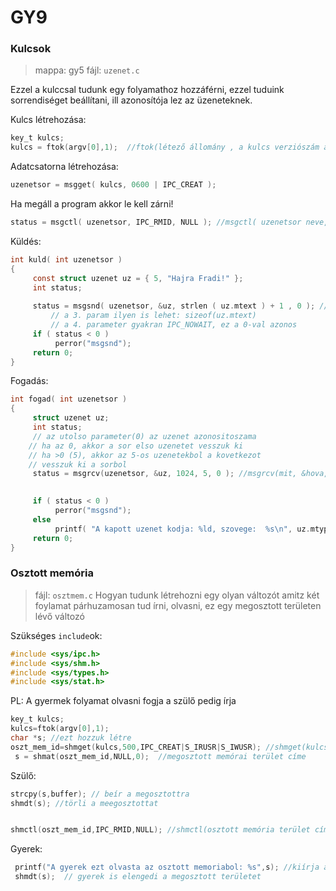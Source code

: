 # GY9

### Kulcsok

> mappa: gy5
> fájl: `uzenet.c`

Ezzel a kulccsal tudunk egy folyamathoz hozzáférni, ezzel tuduink sorrendiséget beállítani, ill azonosítója lez az üzeneteknek.

Kulcs létrehozása:
````C
key_t kulcs;
kulcs = ftok(argv[0],1);  //ftok(létező állomány , a kulcs verziószám ami meghat hanyadik verzió /*lehet több verzió is*/ ez egy random szám); ezzel vférünk hozzá az üzenetsorhoz
````

Adatcsatorna létrehozása:
````C
uzenetsor = msgget( kulcs, 0600 | IPC_CREAT );
````

Ha megáll a program akkor le kell zárni!
````C
status = msgctl( uzenetsor, IPC_RMID, NULL ); //msgctl( uzenetsor neve, lecsatlakozás, mindig NULL a lecsatlakozáskor);
````

Küldés:
````C
int kuld( int uzenetsor )
{
     const struct uzenet uz = { 5, "Hajra Fradi!" };
     int status;
     
     status = msgsnd( uzenetsor, &uz, strlen ( uz.mtext ) + 1 , 0 ); //üzenet küldése //msgsnd( uzenetsor neve, &amibe, memóriaszelet mérete /*fix méret kell!*/, IPC_NOWAIT constans /*nincs várakozás*/ );
         // a 3. param ilyen is lehet: sizeof(uz.mtext)
         // a 4. parameter gyakran IPC_NOWAIT, ez a 0-val azonos
     if ( status < 0 )
          perror("msgsnd");
     return 0;
}
````

Fogadás:
````C
int fogad( int uzenetsor )
{
     struct uzenet uz;
     int status;
     // az utolso parameter(0) az uzenet azonositoszama
    // ha az 0, akkor a sor elso uzenetet vesszuk ki
    // ha >0 (5), akkor az 5-os uzenetekbol a kovetkezot
    // vesszuk ki a sorbol
     status = msgrcv(uzenetsor, &uz, 1024, 5, 0 ); //msgrcv(mit, &hova, memóriaszelet, melyik típusú üzenetet az üzenetsorból /*3-mtype mező*/, 0. elem );
                                                                                                                                                                                         X-ha nincs X típusú üzenet akkor addig vár amíg kap

     if ( status < 0 )
          perror("msgsnd");
     else
          printf( "A kapott uzenet kodja: %ld, szovege:  %s\n", uz.mtype, uz.mtext );
     return 0;
}
````

### Osztott memória

> fájl: `osztmem.c`
Hogyan tudunk létrehozni egy olyan változót amitz két foylamat párhuzamosan tud írni, olvasni, ez egy megosztott területen lévő változó

Szükséges `include`ok:
````C
#include <sys/ipc.h>
#include <sys/shm.h>
#include <sys/types.h>
#include <sys/stat.h>
````

PL: A gyermek folyamat olvasni fogja a szülő pedig írja
`````C
key_t kulcs;
kulcs=ftok(argv[0],1);
char *s; //ezt hozzuk létre
oszt_mem_id=shmget(kulcs,500,IPC_CREAT|S_IRUSR|S_IWUSR); //shmget(kulcs,megosztott terület mérete,kapcsoltó /*ha nem létezik létrehozzuk, jogosultságok etc*/);
 s = shmat(oszt_mem_id,NULL,0);  //megosztott memórai terület címe
`````


Szülő:
````C
strcpy(s,buffer); // beír a megosztottra
shmdt(s); //törli a meegosztottat


shmctl(oszt_mem_id,IPC_RMID,NULL); //shmctl(osztott memória terület cím, mit csináljunk vele, NULL); //jelen esetben törli
`````

Gyerek:
````C
 printf("A gyerek ezt olvasta az osztott memoriabol: %s",s); //kiírja amit elolvasott
 shmdt(s);  // gyerek is elengedi a megosztott területet
`````
